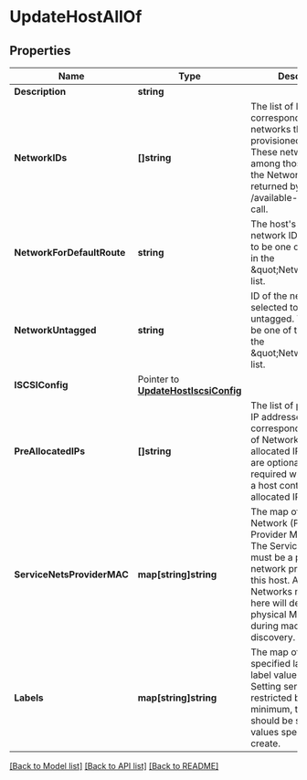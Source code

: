 # UpdateHostAllOf

## Properties

Name | Type | Description | Notes
------------ | ------------- | ------------- | -------------
**Description** | **string** |  | 
**NetworkIDs** | **[]string** | The list of IDs corresponding to the networks that were provisioned to the host. These networks are among those listed in the Networks array returned by the get /available-resources call. | 
**NetworkForDefaultRoute** | **string** | The host&#39;s default network ID. This needs to be one of the values in the  \&quot;NetworkIDs\&quot; list. | 
**NetworkUntagged** | **string** | ID of the network selected to be untagged. This needs to be one of the values in the  \&quot;NetworkIDs\&quot; list. | 
**ISCSIConfig** | Pointer to [**UpdateHostIscsiConfig**](UpdateHostISCSIConfig.md) |  | [optional] 
**PreAllocatedIPs** | **[]string** | The list of pre-allocated IP addresses corresponding to the list of NetworkIDs. Pre-allocated IP addresses are optional, but required when updating a host containing pre-allocated IP addresses. | 
**ServiceNetsProviderMAC** | **map[string]string** | The map of Service Network (Provider) ID to Provider MAC address.   The Service Network must be a provider network provisioned to this host. Any Service Networks not included here will default to the physical MAC learned during machine discovery. | 
**Labels** | **map[string]string** | The map of service/user specified label name to label value for this host. Setting service labels is restricted by role. At minimum, this field should be set to the values specified during create. | 

[[Back to Model list]](../README.md#documentation-for-models) [[Back to API list]](../README.md#documentation-for-api-endpoints) [[Back to README]](../README.md)


